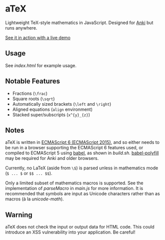 # aTeX
Lightweight TeX-style mathematics in JavaScript. Designed for [Anki](http://ankisrs.net/) but runs anywhere.

[See it in action with a live demo](https://runassudo.github.io/aTeX/)

## Usage
See *index.html* for example usage.

## Notable Features
* Fractions (`\frac`)
* Square roots (`\sqrt`)
* Automatically sized brackets (`\left` and `\right`)
* Aligned equations (`align` environment)
* Stacked super/subscripts (`x^{y}_{z}`)

## Notes
aTeX is written in [ECMAScript 6 (ECMAScript 2015)](www.ecma-international.org/ecma-262/6.0/), and so either needs to be run in a browser supporting the ECMAScript 6 features used, or compiled to ECMAScript 5 using [babel](https://babeljs.io/), as shown in *build.sh*. [babel-polyfill](https://babeljs.io/docs/usage/polyfill/) may be required for Anki and older browsers.

Currently, no LaTeX (aside from `\$`) is parsed unless in mathematics mode (`$ ... $` or `$$ ... $$`).

Only a limited subset of mathematics macros is supported. See the implementation of *parseMacro* in *main.js* for more information. It is recommended that symbols are input as Unicode characters rather than as macros (à la *unicode-math*).

## Warning
aTeX does not check the input or output data for HTML code. This could introduce an XSS vulnerability into your application. Be careful!
